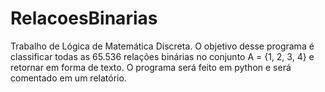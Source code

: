 # RelacoesBinarias
Trabalho de Lógica de Matemática Discreta.
O objetivo desse programa é  classificar todas as 65.536 relações binárias no conjunto A = {1, 2, 3, 4} e retornar em forma de texto. O programa será feito em python e será comentado em um relatório.
